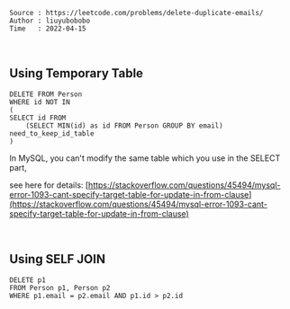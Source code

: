 ```
Source : https://leetcode.com/problems/delete-duplicate-emails/
Author : liuyubobobo
Time   : 2022-04-15
```

<br/>

## Using Temporary Table

```MySQL
DELETE FROM Person 
WHERE id NOT IN
(
SELECT id FROM 
    (SELECT MIN(id) as id FROM Person GROUP BY email) need_to_keep_id_table
)
```

In MySQL, you can't modify the same table which you use in the SELECT part, 

see here for details: [https://stackoverflow.com/questions/45494/mysql-error-1093-cant-specify-target-table-for-update-in-from-clause](https://stackoverflow.com/questions/45494/mysql-error-1093-cant-specify-target-table-for-update-in-from-clause)

<br/>

## Using SELF JOIN

```MySQL
DELETE p1
FROM Person p1, Person p2
WHERE p1.email = p2.email AND p1.id > p2.id
```